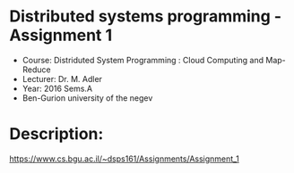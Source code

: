 # Distributed systems programming - Assignment 1
* Course: Distriduted System Programming : Cloud Computing and Map-Reduce
* Lecturer: Dr. M. Adler
* Year: 2016 Sems.A
* Ben-Gurion university of the negev

# Description:
https://www.cs.bgu.ac.il/~dsps161/Assignments/Assignment_1
